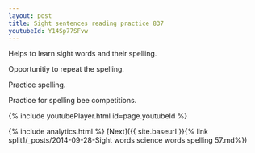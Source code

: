 ```yaml
---
layout: post
title: Sight sentences reading practice 837
youtubeId: Y14Sp77SFvw
---
```

 
 
Helps to learn sight words and their spelling.

Opportunitiy to repeat the spelling. 

Practice spelling. 
 
Practice for spelling bee competitions. 
 
{% include youtubePlayer.html id=page.youtubeId %}
 
 
{% include analytics.html %} 
[Next]({{ site.baseurl }}{% link  split1/_posts/2014-09-28-Sight words science words spelling 57.md%})
 
